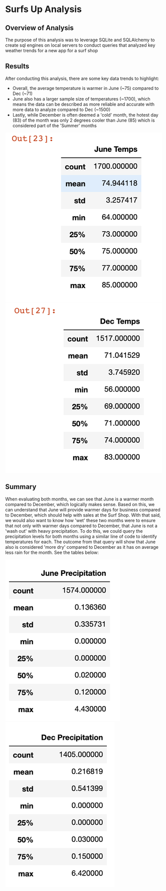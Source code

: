 # Surfs Up Analysis
## Overview of Analysis
The purpose of this analysis was to leverage SQLite and SQLAlchemy to create sql engines on local servers to conduct queries that analyzed key weather trends for a new app for a surf shop

## Results
After conducting this analysis, there are some key data trends to highlight:
- Overall, the average temperature is warmer in June (~75) compared to Dec (~71)
- June also has a larger sample size of temperatures (~1700), which means the data can be described as more reliable and accurate with more data to analyze compared to Dec (~1500)
- Lastly, while December is often deemed a 'cold' month, the hotest day (83) of the month was only 2 degrees cooler than June (85) which is considered part of the 'Summer' months

![June Statistics](Resources/June_stats.png)   ![December Statistics](Resources/December_stats.png)

## Summary
When evaluating both months, we can see that June is a warmer month compared to December, which logically makes sense. Based on this, we can understand that June will provide warmer days for business compared to December, which should help with sales at the Surf Shop. With that said, we would also want to know how 'wet' these two months were to ensure that not only with warmer days compared to December, that June is not a 'wash out' with heavy precipitation. To do this, we could query the precipitation levels for both months using a similar line of code to identify temperatures for each. The outcome from that query will show that June also is considered 'more dry' compared to December as it has on average less rain for the month. See the tables below:

![June Rainfall](Resources/June_precip.png)     ![December Rainfall](Resources/Dec_precip.png)
